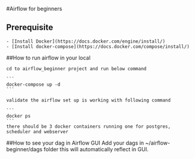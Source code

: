 #Airflow for beginners


## Prerequisite
	- [Install Docker](https://docs.docker.com/engine/install/)
	- [Install docker-compose](https://docs.docker.com/compose/install/)


##How to run airflow in your local
	
	cd to airflow_beginner project and run below command 

	```
	docker-compose up -d
	```
	
	validate the airflow set up is working with following command

	```
	docker ps
	```
	there should be 3 docker containers running one for postgres, scheduler and webserver



##How to see your dag in Airflow GUI
	Add your dags in ~/airflow-beginner/dags folder
	this will automatically reflect in GUI.